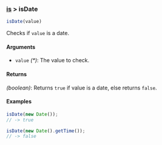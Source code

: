 ### [is](../) > isDate

```js
isDate(value)
```

Checks if `value` is a date.

#### Arguments

- `value` _(*)_: The value to check.

#### Returns

_(boolean)_: Returns `true` if value is a date, else returns `false`.

#### Examples
```js
isDate(new Date());
// -> true

isDate(new Date().getTime());
// -> false
```
